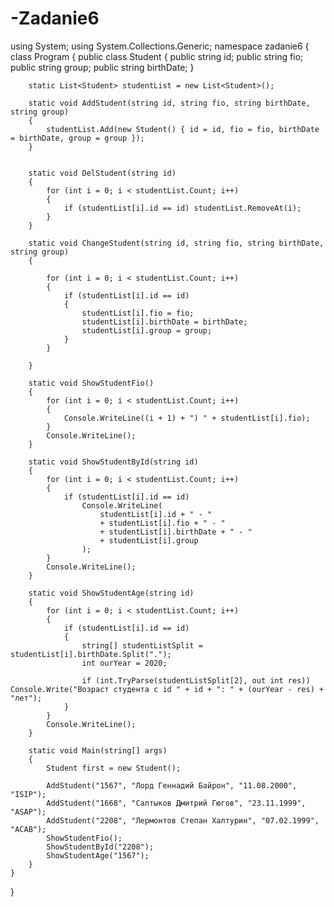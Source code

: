 # -Zadanie6
using System;
using System.Collections.Generic;
namespace zadanie6
{
    class Program
    {
        public class Student
        {
            public string id;
            public string fio;
            public string group;
            public string birthDate;
        }

        static List<Student> studentList = new List<Student>();

        static void AddStudent(string id, string fio, string birthDate, string group)
        {
            studentList.Add(new Student() { id = id, fio = fio, birthDate = birthDate, group = group });
        }


        static void DelStudent(string id)
        {
            for (int i = 0; i < studentList.Count; i++)
            {
                if (studentList[i].id == id) studentList.RemoveAt(i);
            }
        }

        static void ChangeStudent(string id, string fio, string birthDate, string group)
        {

            for (int i = 0; i < studentList.Count; i++)
            {
                if (studentList[i].id == id)
                {
                    studentList[i].fio = fio;
                    studentList[i].birthDate = birthDate;
                    studentList[i].group = group;
                }
            }

        }

        static void ShowStudentFio()
        {
            for (int i = 0; i < studentList.Count; i++)
            {
                Console.WriteLine((i + 1) + ") " + studentList[i].fio);
            }
            Console.WriteLine();
        }

        static void ShowStudentById(string id)
        {
            for (int i = 0; i < studentList.Count; i++)
            {
                if (studentList[i].id == id)
                    Console.WriteLine(
                        studentList[i].id + " - "
                        + studentList[i].fio + " - "
                        + studentList[i].birthDate + " - "
                        + studentList[i].group
                    );
            }
            Console.WriteLine();
        }

        static void ShowStudentAge(string id)
        {
            for (int i = 0; i < studentList.Count; i++)
            {
                if (studentList[i].id == id)
                {
                    string[] studentListSplit = studentList[i].birthDate.Split(".");
                    int ourYear = 2020;

                    if (int.TryParse(studentListSplit[2], out int res)) Console.Write("Возраст студента с id " + id + ": " + (ourYear - res) + "лет");
                }
            }
            Console.WriteLine();
        }

        static void Main(string[] args)
        {
            Student first = new Student();

            AddStudent("1567", "Лорд Геннадий Байрон", "11.08.2000", "ISIP");
            AddStudent("1668", "Салтыков Дмитрий Гюгов", "23.11.1999", "ASAP");
            AddStudent("2208", "Лермонтов Степан Халтурин", "07.02.1999", "ACAB");
            ShowStudentFio();
            ShowStudentById("2208");
            ShowStudentAge("1567");
        }
    }
}
